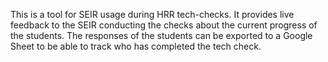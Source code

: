 This is a tool for SEIR usage during HRR tech-checks. It provides live feedback to the SEIR conducting the checks about the current progress of the students.  The responses of the students can be exported to a Google Sheet to be able to track who has completed the tech check.